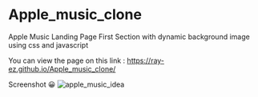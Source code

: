 # Apple_music_clone
Apple Music Landing Page First Section with dynamic background image using css and javascript

You can view the page on this link : https://ray-ez.github.io/Apple_music_clone/

Screenshot 😀
![apple_music_idea](https://github.com/lauv-exe/Apple_music_clone/blob/master/img/ss1.png)
